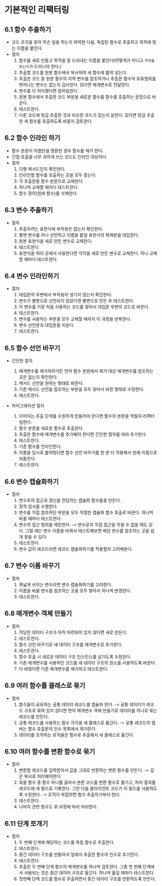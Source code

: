 # 기본적인 리팩터링

## 6.1 함수 추출하기

- 코드 조각을 찾아 무슨 일을 하는지 파악한 다음, 독립된 함수로 추출하고 목적에 맞는 이름을 붙인다.
- 절차
  1. 함수를 새로 만들고 목적을 잘 드러내는 이름을 붙인다(어떻게가 아니고 `무엇을 하는지`가 드러나야 한다.)
  2. 추출할 코드를 원본 함수에서 복사하여 새 함수에 붙여 넣는다.
  3. 추출한 코드 중 원본 함수의 지역 변수를 참조하거나 추출한 함수의 유효범위를 벗어나는 변수는 없는지 검사한다. 있다면 매개변수로 전달한다.
  4. 변수를 다 처리했다면 컴파일한다.
  5. 원본 함수에서 추출한 코드 부분을 새로운 함수를 함수를 호출하는 문장으로 바꾼다.
  6. 테스트한다.
  7. 다른 코드에 방금 추출한 것과 비슷한 코드가 있는지 살핀다. 있다면 방금 추출한 새 함수를 호출하도록 바꿀지 검토한다.

## 6.2 함수 인라인 하기

- 함수 본문이 이름만큼 명환한 경우 함수를 제거 한다.
- 간접 호출을 너무 과하게 쓰는 코드도 인라인 대상이다.
- 절차
  1. 다형 메서드인지 확인한다.
  2. 인라인할 함수를 호출하는 곳을 모두 찾는다.
  3. 각 호출문을 함수 본문으로 교체한다.
  4. 하나씩 교체할 때마다 테스트한다.
  5. 함수 정의(원래 함수)를 삭제한다.

## 6.3 변수 추출하기

- 절차
  1. 추출하려는 표현식에 부작용은 없는지 확인한다.
  2. 불변 변수를 하나 선언하고 이름을 붙일 표현식의 복제본을 대입한다.
  3. 원본 표현식을 새로 만든 변수로 교체한다.
  4. 테스트한다.
  5. 표현식을 여러 곳에서 사용한다면 각각을 새로 만든 변수로 교체한다. 하나 교체할 때마다 테스트한다.

## 6.4 변수 인라인하기

- 절차
  1. 대입문의 우변에서 부작용이 생기지 않는지 확인한다.
  2. 변수가 불변으로 선언되지 않았다면 불변으로 만든 후 테스트한다.
  3. 이 변수를 가장 처음 사용하는 코드를 찾아서 대입문 우변의 코드로 바꾼다.
  4. 테스트한다.
  5. 변수를 사용하는 부분을 모두 교체할 때까지 이 과정을 반복한다.
  6. 변수 선언문과 대입문을 지운다.
  7. 테스트한다.

## 6.5 함수 선언 바꾸기

- 간단한 절차

  1. 매개변수를 제거하려거든 먼저 함수 본문에서 제거 대상 매개변수를 참조하는 곳은 없는지 확인한다.
  2. 메서드 선언을 원하는 형태로 바꾼다.
  3. 기존 메서드 선언을 참조하는 부분을 모두 찾아서 바뀐 형태로 수정한다.
  4. 테스트한다.

- 마이그레이션 절차
  1. 이어지는 추출 단계를 수원하게 만들어야 한다면 함수의 본문을 적절히 리팩터링한다.
  2. 함수 본문을 새로운 함수로 추출한다.
  3. 추출한 함수에 매개변수를 추가해야 한다면 간단한 절차를 따라 추가한다.
  4. 테스트한다.
  5. 기존 함수를 인라인한다.
  6. 이름을 임시로 붙여뒀다면 함수 선언 바꾸기를 한 번 더 적용해서 원래 이름으로 되돌린다.
  7. 테스트한다.

## 6.6 변수 캡슐화하기

- 절차
  1. 변수로의 접근과 갱신을 전담하는 캡슐화 함수들을 만든다.
  2. 정적 검사를 수행한다.
  3. 변수를 직접 참조하던 부분을 모두 적절한 캡슐화 함수 호출로 바꾼다. 하나씩 바꿀 때마다 테스트한다.
  4. 변수의 접근 범위를 제한한다.
     -> 변수로의 직접 접근을 막을 수 없을 때도 있다. 그럴 때는 변수 이름을 바꿔서 테스트해보면 해당 변수를 참조하는 곳을 쉽게 찾을 수 있다.
  5. 테스트한다.
  6. 변수 값이 레코드라면 레코드 캡슐화하기를 적용할지 고려해본다.

## 6.7 변수 이름 바꾸기

- 절차
  1. 폭넓게 쓰이는 변수라면 변수 캡슐화하기를 고려한다.
  2. 이름을 바꿀 변수를 참조하는 곳을 모두 찾아서 하나씩 변경한다.
  3. 테스트한다.

## 6.8 매개변수 객체 만들기

- 절차
  1. 적당한 데이터 구조가 아직 마련되어 있지 않다면 새로 만든다.
  2. 테스트한다.
  3. 함수 선언 바꾸기로 새 데이터 구조를 매개변수로 추가한다.
  4. 테스트한다.
  5. 함수 호출 시 새로운 데이터 구조 인스턴스를 넘기도록 수정한다.
  6. 기존 매개변수를 사용하던 코드를 새 데이터 구조의 원소를 사용하도록 바꾼다.
  7. 다 바꿨다면 기존 매개변수를 제거하고 테스트한다.

## 6.9 여러 함수를 클래스로 묶기

- 절차
  1. 함수들이 공유하는 공통 데이터 레코드를 캡슐화 한다.
     -> 공통 데이터가 레코드 구조로 묶여 있지 않다면 먼저 매개변수 객체 만들기로 데이터를 하나로 묶는 레코드를 만든다.
  2. 공통 레코드를 사용하는 함수 각각을 새 클래스로 옮긴다.
     -> 공통 레코드의 멤버는 함수 호출문의 인수 목록에서 제거한다.
  3. 데이터를 조작하는 로직들은 함수로 추출해서 새 클래스로 옮긴다.

## 6.10 여러 함수를 변환 함수로 묶기

- 절차
  1. 변환할 레코드를 입력받아서 값을 그대로 반환하는 변환 함수를 만든다.
     -> 깊은 복사로 처리해야한다.
  2. 묶을 함수 중 함수 하나를 골라서 본문 코드를 변환 함수로 옮기고, 처리 결과를 레코드에 새 필드로 기록한다. 그런 다음 클라이언트 코드가 이 필드를 사용하도록 수정한다.
     -> 로직이 복잡하면 함수 추출하기부터 한다.
  3. 테스트한다.
  4. 나머지 관련 함수도 위 과정에 따라 처리한다.

## 6.11 단계 쪼개기

- 절차
  1. 두 번째 단계에 해당하는 코드를 독립 함수로 추출한다.
  2. 테스트한다.
  3. 중간 데이터 구조를 만들어서 앞에서 추출한 함수의 인수로 추가한다.
  4. 테스트한다.
  5. 추출한 두 번째 단계 함수의 매개변수를 하나씩 검토한다. 그중 첫 번째 단계에서 사용되는 것은 중간 데이터 구조로 옮긴다. 하나씩 옮길 때마다 테스트한다.
  6. 첫번째 단계 코드를 함수로 추출하면서 중간 데이터 구조를 반환하도록 만든다.
